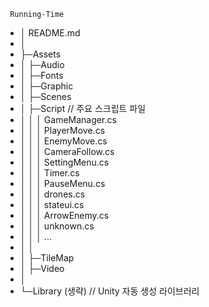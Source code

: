      Running-Time
-    │  README.md
-    │  
-    ├─Assets
-    │  ├─Audio
-    │  ├─Fonts
-    │  ├─Graphic
-    │  ├─Scenes
-    │  ├─Script               // 주요 스크립트 파일
-    │  │  │  GameManager.cs
-    │  │  │  PlayerMove.cs
-    │  │  │  EnemyMove.cs
-    │  │  │  CameraFollow.cs
-    │  │  │  SettingMenu.cs
-    │  │  │  Timer.cs
-    │  │  │  PauseMenu.cs
-    │  │  │  drones.cs
-    │  │  │  stateui.cs
-    │  │  │  ArrowEnemy.cs
-    │  │  │  unknown.cs 
-    │  │  │  ...
-    │  │
-    │  ├─TileMap
-    │  ├─Video
-    │
-    └─Library (생략)          // Unity 자동 생성 라이브러리
